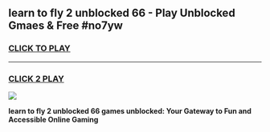 
## learn to fly 2 unblocked 66 - Play Unblocked Gmaes & Free #no7yw
<h3>
<a href="https://news.freeplayer.one?title=learn_to_fly_2_unblocked_66&ref=24F">CLICK TO PLAY</a></h3>
<hr>

<h3>
<a href="https://news.freeplayer.one?title=learn_to_fly_2_unblocked_66&ref=24F">CLICK 2 PLAY</a>
  
</h3>

<a href="https://news.freeplayer.one?title=learn_to_fly_2_unblocked_66&ref=24F/"><img src="https://clearcache.store/games.png"></a>


**learn to fly 2 unblocked 66 games unblocked: Your Gateway to Fun and Accessible Online Gaming**
